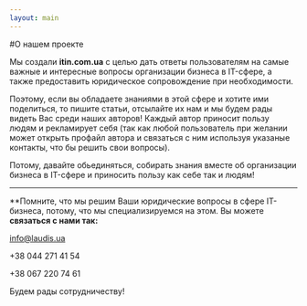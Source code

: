 ```yaml
---
layout: main
---
```


#О нашем проекте

Мы создали **itin.com.ua** с целью дать ответы пользователям на самые важные и интересные вопросы организации бизнеса в IT-сфере, а также предоставить юридическое сопровождение при необходимости.

Поэтому, если вы обладаете знаниями в этой сфере и хотите ими поделиться, то пишите статьи, отсылайте их нам и  мы будем рады видеть Вас среди наших авторов! 
Каждый автор приносит пользу людям и рекламирует себя (так как любой пользователь при желании может открыть профайл автора и связаться с ним используя указаные контакты, что бы решить свои вопросы).

Потому, давайте обьединяться, собирать знания вместе об организации бизнеса в IT-сфере и приносить пользу как себе так и людям!
_____________
**Помните, что мы решим Ваши юридические вопросы в сфере IT-бизнеса, потому, что мы специализируемся на этом. Вы можете **связаться с нами так:**

info@laudis.ua

+38 044 271 41 54

+38 067 220 74 61

Будем рады сотрудничеству!




